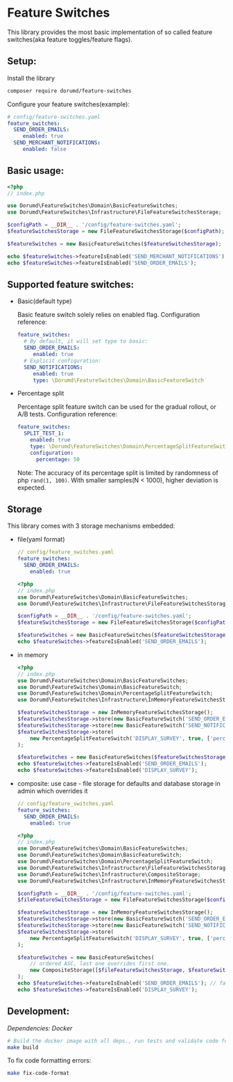 # Feature Switches

This library provides the most basic implementation of so called feature switches(aka feature toggles/feature flags).

## Setup:

Install the library
```bash
composer require dorumd/feature-switches
```
Configure your feature switches(example):
```yaml
# config/feature-switches.yaml
feature_switches:
  SEND_ORDER_EMAILS:
     enabled: true
  SEND_MERCHANT_NOTIFICATIONS:
     enabled: false
```

## Basic usage:
```php
<?php
// index.php

use Dorumd\FeatureSwitches\Domain\BasicFeatureSwitches;
use Dorumd\FeatureSwitches\Infrastructure\FileFeatureSwitchesStorage;

$configPath = __DIR__ . '/config/feature-switches.yaml';
$featureSwitchesStorage = new FileFeatureSwitchesStorage($configPath);

$featureSwitches = new BasicFeatureSwitches($featureSwitchesStorage);

echo $featureSwitches->featureIsEnabled('SEND_MERCHANT_NOTIFICATIONS');
echo $featureSwitches->featureIsEnabled('SEND_ORDER_EMAILS');
```

## Supported feature switches:

* Basic(default type)

    Basic feature switch solely relies on enabled flag.
    Configuration reference:
    ```yaml
    feature_switches:
      # By default, it will set type to basic:
      SEND_ORDER_EMAILS:
         enabled: true
      # Explicit configuration:
      SEND_NOTIFICATIONS:
         enabled: true
         type: \Dorumd\FeatureSwitches\Domain\BasicFeatureSwitch 
    ```

* Percentage split

    Percentage split feature switch can be used for the gradual rollout, or A/B tests.
    Configuration reference:
    ```yaml
    feature_switches:
      SPLIT_TEST_1:
        enabled: true
        type: \Dorumd\FeatureSwitches\Domain\PercentageSplitFeatureSwitch
        configuration:
          percentage: 50 
    ```
    Note: The accuracy of its percentage split is limited by randomness of php `rand(1, 100)`. With smaller samples(N < 1000), higher deviation is expected. 

## Storage

This library comes with 3 storage mechanisms embedded:
* file(yaml format)
  
  ```yaml
  // config/feature_switches.yaml
  feature_switches:
    SEND_ORDER_EMAILS:
      enabled: true
  ```
  
  ```php
  <?php
  // index.php
  use Dorumd\FeatureSwitches\Domain\BasicFeatureSwitches;
  use Dorumd\FeatureSwitches\Infrastructure\FileFeatureSwitchesStorage;

  $configPath = __DIR__ . '/config/feature-switches.yaml';
  $featureSwitchesStorage = new FileFeatureSwitchesStorage($configPath);
  
  $featureSwitches = new BasicFeatureSwitches($featureSwitchesStorage);
  echo $featureSwitches->featureIsEnabled('SEND_ORDER_EMAILS');
  ```
  
* in memory

  ```php
  <?php
  // index.php
  use Dorumd\FeatureSwitches\Domain\BasicFeatureSwitches;
  use Dorumd\FeatureSwitches\Domain\BasicFeatureSwitch;
  use Dorumd\FeatureSwitches\Domain\PercentageSplitFeatureSwitch;
  use Dorumd\FeatureSwitches\Infrastructure\InMemoryFeatureSwitchesStorage;

  $featureSwitchesStorage = new InMemoryFeatureSwitchesStorage();
  $featureSwitchesStorage->store(new BasicFeatureSwitch('SEND_ORDER_EMAILS', false));
  $featureSwitchesStorage->store(new BasicFeatureSwitch('SEND_NOTIFICATION', true));
  $featureSwitchesStorage->store(
      new PercentageSplitFeatureSwitch('DISPLAY_SURVEY', true, ['percentage' => 50])
  );
  
  $featureSwitches = new BasicFeatureSwitches($featureSwitchesStorage);
  echo $featureSwitches->featureIsEnabled('SEND_ORDER_EMAILS');
  echo $featureSwitches->featureIsEnabled('DISPLAY_SURVEY');
  ```

* composite: use case - file storage for defaults and database storage in admin which overrides it

  ```yaml
  // config/feature_switches.yaml
  feature_switches:
    SEND_ORDER_EMAILS:
      enabled: true
  ```

  ```php
  <?php
  // index.php
  use Dorumd\FeatureSwitches\Domain\BasicFeatureSwitches;
  use Dorumd\FeatureSwitches\Domain\BasicFeatureSwitch;
  use Dorumd\FeatureSwitches\Domain\PercentageSplitFeatureSwitch;
  use Dorumd\FeatureSwitches\Infrastructure\FileFeatureSwitchesStorage;
  use Dorumd\FeatureSwitches\Infrastructure\CompositeStorage;
  use Dorumd\FeatureSwitches\Infrastructure\InMemoryFeatureSwitchesStorage;
  
  $configPath = __DIR__ . '/config/feature-switches.yaml';
  $fileFeatureSwitchesStorage = new FileFeatureSwitchesStorage($configPath);

  $featureSwitchesStorage = new InMemoryFeatureSwitchesStorage();
  $featureSwitchesStorage->store(new BasicFeatureSwitch('SEND_ORDER_EMAILS', false));
  $featureSwitchesStorage->store(new BasicFeatureSwitch('SEND_NOTIFICATION', true));
  $featureSwitchesStorage->store(
      new PercentageSplitFeatureSwitch('DISPLAY_SURVEY', true, ['percentage' => 50])
  );
  
  $featureSwitches = new BasicFeatureSwitches(
      // ordered ASC, last one overrides first one.
      new CompositeStorage([$fileFeatureSwitchesStorage, $featureSwitchesStorage])
  );
  echo $featureSwitches->featureIsEnabled('SEND_ORDER_EMAILS'); // false, in memory storage is overriding file.
  echo $featureSwitches->featureIsEnabled('DISPLAY_SURVEY');
  ```


## Development:
*Dependencies: Docker*

```bash
# Build the docker image with all deps., run tests and validate code format
make build
```

To fix code formatting errors:
```bash
make fix-code-format
```
